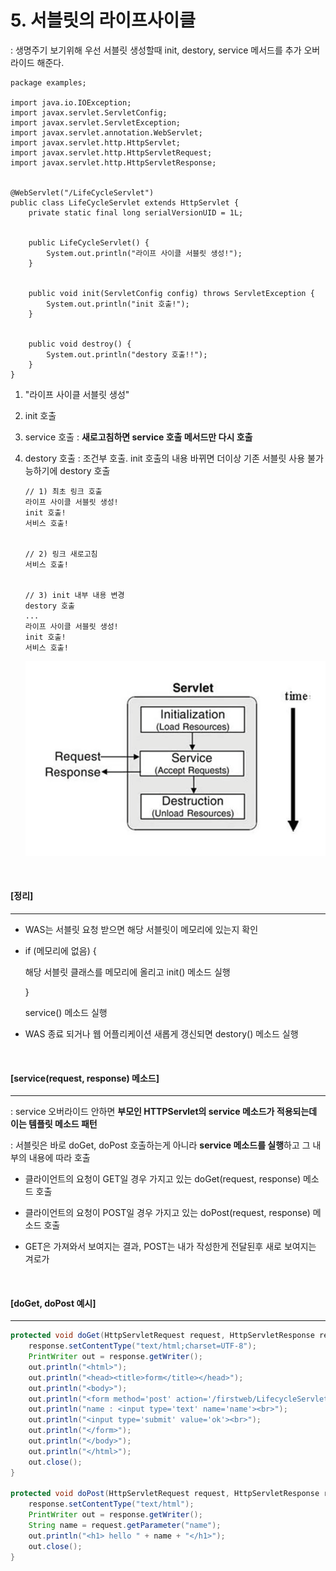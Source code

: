 # 5. 서블릿의 라이프사이클

: 생명주기 보기위해 우선 서블릿 생성할때 init, destory, service 메서드를 추가 오버라이드 해준다.

```
package examples;

import java.io.IOException;
import javax.servlet.ServletConfig;
import javax.servlet.ServletException;
import javax.servlet.annotation.WebServlet;
import javax.servlet.http.HttpServlet;
import javax.servlet.http.HttpServletRequest;
import javax.servlet.http.HttpServletResponse;


@WebServlet("/LifeCycleServlet")
public class LifeCycleServlet extends HttpServlet {
	private static final long serialVersionUID = 1L;
       

    public LifeCycleServlet() {
        System.out.println("라이프 사이클 서블릿 생성!");
    }


	public void init(ServletConfig config) throws ServletException {
		System.out.println("init 호출!");
	}


	public void destroy() {
		System.out.println("destory 호출!!");
	}
}
```

1. "라이프 사이클 서블릿 생성"

2. init 호출

3. service 호출 : **새로고침하면 service 호출 메서드만 다시 호출**

4. destory 호출 : 조건부 호출. init 호출의 내용 바뀌면 더이상 기존 서블릿 사용 불가능하기에 destory 호출

   ```
   // 1) 최초 링크 호출
   라이프 사이클 서블릿 생성!
   init 호출!
   서비스 호출!
   
   
   // 2) 링크 새로고침
   서비스 호출!
   
   
   // 3) init 내부 내용 변경
   destory 호출
   ...
   라이프 사이클 서블릿 생성!
   init 호출!
   서비스 호출!
   ```

   ![서블릿의 라이프 사이클](./images/1_5_3_ServletLifcycle.png)

<br>

#### [정리]

-----

- WAS는 서블릿 요청 받으면 해당 서블릿이 메모리에 있는지 확인

- if (메모리에 없음) { 

  해당 서블릿 클래스를 메모리에 올리고 init() 메소드 실행

   }

  service() 메소드 실행

- WAS 종료 되거나 웹 어플리케이션 새롭게 갱신되면 destory()  메소드 실행

<br>

#### [service(request, response) 메소드]

------

: service 오버라이드 안하면 **부모인 HTTPServlet의 service 메소드가 적용되는데 이는 템플릿 메소드 패턴**

: 서블릿은 바로 doGet, doPost 호출하는게 아니라 **service 메소드를 실행**하고 그 내부의 내용에 따라 호출

- 클라이언트의 요청이 GET일 경우 가지고 있는 doGet(request, response) 메소드 호출

- 클라이언트의 요청이 POST일 경우 가지고 있는 doPost(request, response) 메소드 호출
- GET은 가져와서 보여지는 결과, POST는 내가 작성한게 전달된후 새로 보여지는 겨로가

<br>

#### [doGet, doPost 예시]

------

```java
protected void doGet(HttpServletRequest request, HttpServletResponse response) throws ServletException, IOException {
	response.setContentType("text/html;charset=UTF-8");
	PrintWriter out = response.getWriter();
	out.println("<html>");
	out.println("<head><title>form</title></head>");
	out.println("<body>");
	out.println("<form method='post' action='/firstweb/LifecycleServlet'>");
	out.println("name : <input type='text' name='name'><br>");
	out.println("<input type='submit' value='ok'><br>");                                                 
	out.println("</form>");
	out.println("</body>");
	out.println("</html>");
	out.close();
}

protected void doPost(HttpServletRequest request, HttpServletResponse response) throws ServletException, IOException {
	response.setContentType("text/html");
	PrintWriter out = response.getWriter();
	String name = request.getParameter("name");
	out.println("<h1> hello " + name + "</h1>");
	out.close();
}
```
